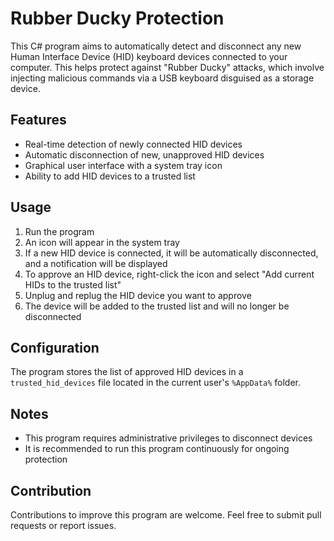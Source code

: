 # Rubber Ducky Protection

This C# program aims to automatically detect and disconnect any new Human Interface Device (HID) keyboard devices connected to your computer. This helps protect against "Rubber Ducky" attacks, which involve injecting malicious commands via a USB keyboard disguised as a storage device.

## Features

- Real-time detection of newly connected HID devices
- Automatic disconnection of new, unapproved HID devices
- Graphical user interface with a system tray icon
- Ability to add HID devices to a trusted list

## Usage

1. Run the program
2. An icon will appear in the system tray
3. If a new HID device is connected, it will be automatically disconnected, and a notification will be displayed
4. To approve an HID device, right-click the icon and select "Add current HIDs to the trusted list"
5. Unplug and replug the HID device you want to approve
6. The device will be added to the trusted list and will no longer be disconnected

## Configuration

The program stores the list of approved HID devices in a `trusted_hid_devices` file located in the current user's `%AppData%` folder.

## Notes

- This program requires administrative privileges to disconnect devices
- It is recommended to run this program continuously for ongoing protection

## Contribution

Contributions to improve this program are welcome. Feel free to submit pull requests or report issues.
